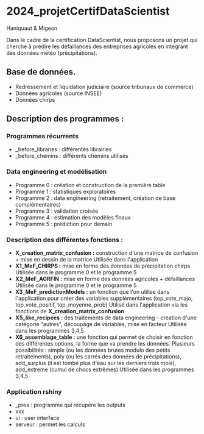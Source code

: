 # 2024_projetCertifDataScientist
Haniquaut & Migeon 

Dans le cadre de la certification DataScientist, nous proposons un projet qui cherche à prédire les défaillances des entreprises agricoles en intégrant des données météo (précipitations). 

## Base de données.
- Redressement et liquidation judiciaire (source tribunaux de commerce)
- Données agricoles (source INSEE)
- Données chirps

  
## Description des programmes :

### Programmes récurrents
- _before_libraries : différentes librairies
- _before_chemins : différents chemins utilisés

### Data engineering et modélisation
- Programme 0 : création et construction de la première table
- Programme 1 : statistiques exploratoires
- Programme 2 : data engineering (retraitement, création de base complémentaires)
- Programme 3 : validation croisée
- Programme 4 : estimation des modèles finaux
- Programme 5 : prédiction pour demain
  
### Description des différentes fonctions : 
- **X_creation_matrix_confusion :**  construction d'une matrice de confusion + mise en dessin de la matrice
Utilisée dans l'application
- **X1_MeF_CHIRPS :** mise en forme des données de précipitation chirps
Utilisée dans le programme 0 et le programme 5
- **X2_MeF_AGRFIN :** mise en forme des données agricoles + défaillances
Utilisée dans le programme 0 et le programme 5
- **X3_MeF_predictionModels :** un fonction que l'on utilise dans l'application pour créer des variables supplémentaires (top_vote_majo, top_vote_positif, top_moyenne_prob)
Utilisé dans l'application via les fonctions de **X_creation_matrix_confusion**
- **X5_like_recipees :** des traitements de data engineering - creation d'une catégorie "autres", découpage de variables, mise en facteur
Utilisée dans les programmes 3,4,5
- **X6_assemblage_table :** une fonction qui permet de choisir en fonction des différentes options, la forme que va prendre les données. Plusieurs possibilités : simple (ou les données brutes modulo des petits retraitements), poly (ou les carrés des données de précipitations), add_surplus (il est tombé plus d'eau sur les derniers trois mois), add_extreme (cumul de chocs extrêmes)
Utilisée dans les programmes 3,4,5

### Application rshiny 
- _pres : programme qui récupère les outputs 
- xxx
- ui : user interface
- serveur : permet les calculs
